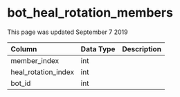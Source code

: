 # bot\_heal\_rotation\_members

This page was updated September 7 2019

| Column | Data Type | Description |
| :--- | :--- | :--- |
| member\_index | int |  |
| heal\_rotation\_index | int |  |
| bot\_id | int |  |

